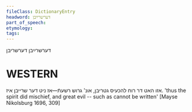 ```yaml
---
fileClass: DictionaryEntry
headword: דערשרײַבן
part_of_speech: 
etymology: 
tags: 
---
```

דערשרײַבן
דערשריבן

WESTERN
========

אזו האט דר רוח להכעיס גטריבן, אונ' גרוש רשעתֿ—אז ניט דער שרייבן איז.
'thus the spirit did mischief, and great evil -- such as cannot be written'
[Mayse Nikolsburg 1696, 309]